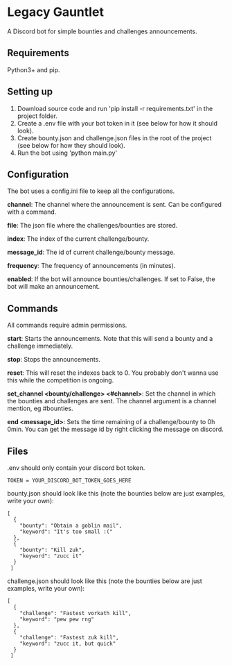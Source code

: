 # Legacy Gauntlet
A Discord bot for simple bounties and challenges announcements.

## Requirements
Python3+ and pip.

## Setting up
1. Download source code and run 'pip install -r requirements.txt' in the project folder.
2. Create a .env file with your bot token in it (see below for how it should look).
3. Create bounty.json and challenge.json files in the root of the project (see below for how they should look).
4. Run the bot using 'python main.py'

## Configuration
The bot uses a config.ini file to keep all the configurations.

**channel**: The channel where the announcement is sent. Can be configured with a command.

**file**: The json file where the challenges/bounties are stored.

**index**: The index of the current challenge/bounty.

**message_id**: The id of current challenge/bounty message.

**frequency**: The frequency of announcements (in minutes).

**enabled**: If the bot will announce bounties/challenges. If set to False, the bot will make an announcement.

## Commands
All commands require admin permissions.

**start**: Starts the announcements. Note that this will send a bounty and a challenge immediately.

**stop**: Stops the announcements.

**reset**: This will reset the indexes back to 0. You probably don't wanna use this while the competition is ongoing.

**set_channel <bounty/challenge> <#channel>**: Set the channel in which the bounties and challenges are sent. The channel argument is a channel mention, eg #bounties.

**end <message_id>**: Sets the time remaining of a challenge/bounty to 0h 0min. You can get the message id by right clicking the message on discord.

## Files
.env should only contain your discord bot token.

`TOKEN = YOUR_DISCORD_BOT_TOKEN_GOES_HERE`

bounty.json should look like this (note the bounties below are just examples, write your own):
```
[
  {
    "bounty": "Obtain a goblin mail",
    "keyword": "It's too small :("
  },
  {
    "bounty": "Kill zuk",
    "keyword": "zucc it"
  }
 ]
```

challenge.json should look like this (note the bounties below are just examples, write your own):
```
[
  {
    "challenge": "Fastest vorkath kill",
    "keyword": "pew pew rng"
  },
  {
    "challenge": "Fastest zuk kill",
    "keyword": "zucc it, but quick"
  }
 ]
```
